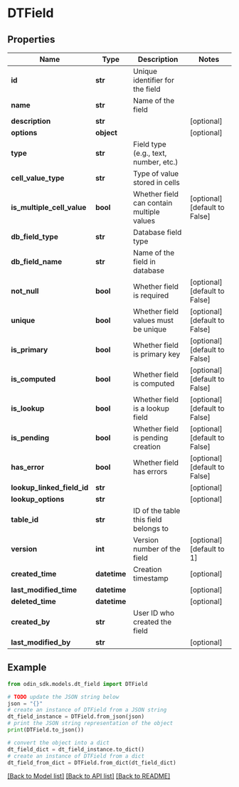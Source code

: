 # DTField


## Properties

Name | Type | Description | Notes
------------ | ------------- | ------------- | -------------
**id** | **str** | Unique identifier for the field | 
**name** | **str** | Name of the field | 
**description** | **str** |  | [optional] 
**options** | **object** |  | [optional] 
**type** | **str** | Field type (e.g., text, number, etc.) | 
**cell_value_type** | **str** | Type of value stored in cells | 
**is_multiple_cell_value** | **bool** | Whether field can contain multiple values | [optional] [default to False]
**db_field_type** | **str** | Database field type | 
**db_field_name** | **str** | Name of the field in database | 
**not_null** | **bool** | Whether field is required | [optional] [default to False]
**unique** | **bool** | Whether field values must be unique | [optional] [default to False]
**is_primary** | **bool** | Whether field is primary key | [optional] [default to False]
**is_computed** | **bool** | Whether field is computed | [optional] [default to False]
**is_lookup** | **bool** | Whether field is a lookup field | [optional] [default to False]
**is_pending** | **bool** | Whether field is pending creation | [optional] [default to False]
**has_error** | **bool** | Whether field has errors | [optional] [default to False]
**lookup_linked_field_id** | **str** |  | [optional] 
**lookup_options** | **str** |  | [optional] 
**table_id** | **str** | ID of the table this field belongs to | 
**version** | **int** | Version number of the field | [optional] [default to 1]
**created_time** | **datetime** | Creation timestamp | [optional] 
**last_modified_time** | **datetime** |  | [optional] 
**deleted_time** | **datetime** |  | [optional] 
**created_by** | **str** | User ID who created the field | 
**last_modified_by** | **str** |  | [optional] 

## Example

```python
from odin_sdk.models.dt_field import DTField

# TODO update the JSON string below
json = "{}"
# create an instance of DTField from a JSON string
dt_field_instance = DTField.from_json(json)
# print the JSON string representation of the object
print(DTField.to_json())

# convert the object into a dict
dt_field_dict = dt_field_instance.to_dict()
# create an instance of DTField from a dict
dt_field_from_dict = DTField.from_dict(dt_field_dict)
```
[[Back to Model list]](../README.md#documentation-for-models) [[Back to API list]](../README.md#documentation-for-api-endpoints) [[Back to README]](../README.md)


